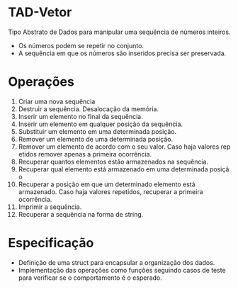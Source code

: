 # TAD-Vetor
Tipo Abstrato de Dados para manipular uma sequência de números inteiros.
- Os números podem se repetir no conjunto.
- A sequência em que os números são inseridos precisa ser preservada.
  
# Operações
1. Criar uma nova sequência
2. Destruir a sequência. Desalocação da memória.
3. Inserir um elemento no final da sequência.
4. Inserir um elemento em qualquer posição da sequência.
5. Substituir um elemento em uma determinada posição.
6. Remover um elemento de uma determinada posição.
7. Remover um elemento de acordo com o seu valor. Caso haja valores repetidos remover apenas a primeira ocorrência.
8. Recuperar quantos elementos estão armazenados na sequência.
9. Recuperar qual elemento está armazenado em uma determinada posição
10. Recuperar a posição em que um determinado elemento está armazenado. Caso haja valores repetidos, recuperar a primeira ocorrência.
11. Imprimir a sequência.
12. Recuperar a sequência na forma de string.

# Especificação
- Definição de uma struct para encapsular a organização dos dados.
- Implementação das operações como funções seguindo casos de teste para verificar se o comportamento é o esperado.
